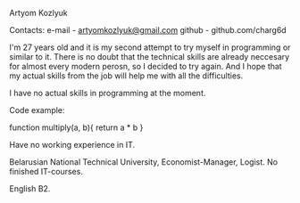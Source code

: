 Artyom Kozlyuk

Contacts:
e-mail - artyomkozlyuk@gmail.com
github - github.com/charg6d

I'm 27 years old and it is my second attempt to try myself in programming or similar to it. There is no doubt that the technical skills are already neccesary for almost every modern perosn, so I decided to try again.  And I hope that my actual skills from the job will help me with all the difficulties.

I have no actual skills in programming at the moment.

Code example:

function multiply(a, b){
  return a * b
}

Have no working experience in IT.

Belarusian National Technical University, Economist-Manager, Logist.
No finished IT-courses.

English B2.
